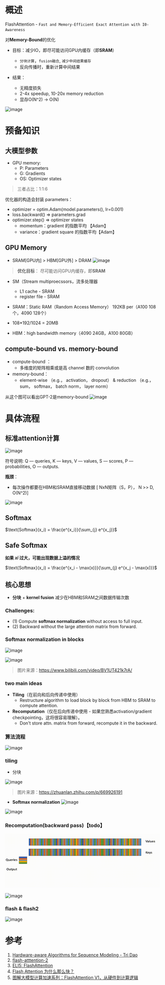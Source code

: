 # 概述
FlashAttention - `Fast and Memory-Efficient Exact Attention with I0-Awareness`

对**Memory-Bound**的优化
- 目标：减少IO，即尽可能访问GPU内缓存（即**SRAM**）
  - `分块计算`，`fusion融合`, `减少中间结果缓存`
  -  反向传播时，重新计算中间结果
 
- 结果：
  - 无精度损失 
  - 2-4x speedup, 10-20x memory reduction
  - 显存O(N^2) -> O(N)

![image](https://github.com/hinswhale/AI-Learning/assets/22999866/fc4177b7-df8e-40d1-921c-a39a73421435)

# 预备知识
## 大模型参数
- GPU memory:
  - P: Parameters
  - G: Gradients
  - OS: Optimizer states
> 三者占比：1:1:6

优化器的构造会封装 parameters：
- optimizer = optim.Adam(model.parameters(), lr=0.001)
- loss.backward() => parameters.grad
- optimizer.step() => optimizer states
  - momentum：gradient 的指数平均 【Adam】
  - variance：gradient square 的指数平均【Adam】
 
## GPU Memory
- SRAM[GPU内]  > HBM[GPU外] > DRAM
  ![image](https://github.com/user-attachments/assets/fb1f825e-939d-446f-aef6-33298b162c74)

>  **优化目标**： 尽可能访问GPU内缓存，即**SRAM**

- SM（Stream multiproecssors，流多处理器 
  - L1 cache - SRAM
  - register file -  SRAM

- SRAM：Static RAM（Random Access Memory） 192KB per（A100 108个，4090 128个）
 -  108*192/1024 = 20MB
- HBM：high bandwidth memory（4090 24GB，A100 80GB）

## compute-bound vs. memory-bound
- compute-bound ：
  -  多维度的矩阵相乘或是高 channel 数的 convolution
- memory-bound：
  -  element-wise （e.g.， activation， dropout） & reduction （e.g.， sum， softmax， batch norm， layer norm）

从这个图可以看出GPT-2是memory-bound
![image](https://github.com/user-attachments/assets/a3cd9e40-a734-4fb8-8867-fae8e57a39e5)

# **具体流程**

## 标准attention计算


![image](https://github.com/hinswhale/AI-Learning/assets/22999866/6b85c509-7b16-4454-8b86-fd83d8d2c0b6)

符号说明: Q — queries, K — keys, V — values, S — scores, P — probabilities, O — outputs.

**瓶颈**：

- 每次操作都要在HBM和SRAM直接移动数据 [ NxN矩阵（S，P）， N >> D, O(N^2)]


![image](https://github.com/user-attachments/assets/7a7eba39-acb2-44bf-9cdd-9aefd45d6a55)


## **Softmax**

$\text{Softmax}(x_i) = \frac{e^{x_i}}{\sum_{j} e^{x_j}}$ 

## **Safe Softmax**

**如果 𝑥𝑖 过大，可能出现数据上溢的情况**

$\text{Softmax}(x_i) = \frac{e^{x_i - \max(x)}}{\sum_{j} e^{x_j - \max(x)}}$ 

## 核心思想

- **分块** +   **kernel fusion** 减少在HBM和SRAM之间数据传输次数

### Challenges:

- (1) Compute **softmax normalization** without access to full input.
- (2) Backward without the large attention matrix from forward.

### **Softmax normalization in blocks**
![image](https://github.com/user-attachments/assets/3dbc4f25-3e42-4925-a1b6-5df1bfdba894)


![image](https://github.com/user-attachments/assets/cd1a8f8b-9894-4890-8e1c-8d1e15bd7dbf)


> 图片来源：https://www.bilibili.com/video/BV1UT421k7rA/

### two main ideas

- **Tiling**（在前向和后向传递中使用）
    - Restructure algorithm to load block by block from HBM to SRAM to compute attention.
- **Recomputation**（仅在后向传递中使用 - 如果您熟悉activation/gradient checkpointing，这将很容易理解）。
    - Don't store attn. matrix from forward, recompute it in the backward.

### 算法流程

![image](https://github.com/user-attachments/assets/24ca3d36-d1b6-46ee-87c4-b9387e11905b)


### tiling

- 分块

![image](https://github.com/user-attachments/assets/431eaffd-d6a4-4a7b-99a5-ca3bf7c7e10d)


> 图片来源：https://zhuanlan.zhihu.com/p/669926191

- **Softmax normalization**
![image](https://github.com/user-attachments/assets/f3348e86-5ef2-4a52-b8a6-5ff0be195590)

![image](https://github.com/user-attachments/assets/372f2fcf-e6d7-436f-8c42-d2fdcd76fd1c)


### Recomputation(backward pass)【todo】

![image](../images/Inference_regular_attn.gif)

![image](../images/inference_splitkv.gif)


### flash & flash2


![image](https://github.com/user-attachments/assets/fdc50cbb-db70-407a-9740-9569195932cc)


# 参考

1. [Hardware-aware Algorithms for Sequence Modeling - Tri Dao](https://www.youtube.com/watch?v=foG0ebzuw34)
2. [flash-atttention-2](https://princeton-nlp.github.io/flash-atttention-2/)
3. [ELI5: FlashAttention](https://gordicaleksa.medium.com/eli5-flash-attention-5c44017022ad)
4. [Flash Attention 为什么那么快？](https://www.bilibili.com/video/BV1UT421k7rA/)
5. [图解大模型计算加速系列：FlashAttention V1，从硬件到计算逻辑](https://zhuanlan.zhihu.com/p/669926191)
